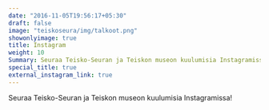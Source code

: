 ```yaml
---
date: "2016-11-05T19:56:17+05:30"
draft: false
image: "teiskoseura/img/talkoot.png"
showonlyimage: true
title: Instagram
weight: 10
Summary: Seuraa Teisko-Seuran ja Teiskon museon kuulumisia Instagramissa!
special_title: true
external_instagram_link: true
---
```

Seuraa Teisko-Seuran ja Teiskon museon kuulumisia Instagramissa!
